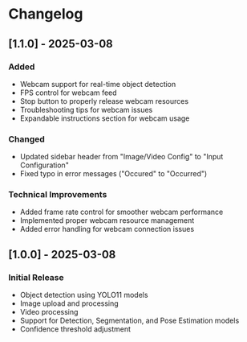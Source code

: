 # Changelog

## [1.1.0] - 2025-03-08

### Added
- Webcam support for real-time object detection
- FPS control for webcam feed
- Stop button to properly release webcam resources
- Troubleshooting tips for webcam issues
- Expandable instructions section for webcam usage

### Changed
- Updated sidebar header from "Image/Video Config" to "Input Configuration"
- Fixed typo in error messages ("Occured" to "Occurred")

### Technical Improvements
- Added frame rate control for smoother webcam performance
- Implemented proper webcam resource management
- Added error handling for webcam connection issues

## [1.0.0] - 2025-03-08

### Initial Release
- Object detection using YOLO11 models
- Image upload and processing
- Video processing
- Support for Detection, Segmentation, and Pose Estimation models
- Confidence threshold adjustment